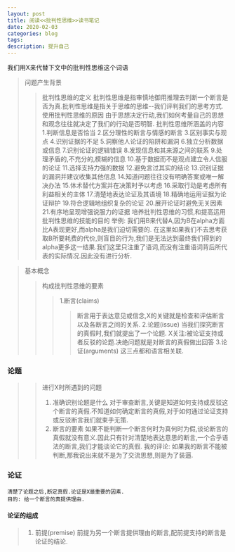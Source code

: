 ```yaml
---
layout: post
title: 阅读<<批判性思维>>读书笔记
date: 2020-02-03
categories: blog
tags: 
description: 提升自己
--- 
```


我们用X来代替下文中的批判性思维这个词语 
>问题产生背景
>> 批判性思维的定义
	批判性思维是指审慎地御用推理去判断一个断言是否为真.批判性思维是指关于思维的思维--我们评判我们的思考方式.
>>使用批判性思维的原因
	由于思想决定行动,我们如何考量自己的思想和观念往往就决定了我们的行动是否明智.
>> 批判性思维所涵盖的内容
  1.判断信息是否恰当
  2.区分理性的断言与情感的断言
  3.区别事实与观点
  4.识别证据的不足
  5.洞察他人论证的陷阱和漏洞
  6.独立分析数据或信息
  7.识别论证的逻辑错误
  8.发现信息和其来源之间的联系
  9.处理矛盾的,不充分的,模糊的信息
  10.基于数据而不是观点建立令人信服的论证
  11.选择支持力强的数据
  12.避免言过其实的结论
  13.识别证据的漏洞并建议收集其他信息
  14.知道问题往往没有明确答案或唯一解决办法
  15.体术替代方案并在决策时予以考虑
  16.采取行动是考虑所有利益相关的主体
  17.清楚地表达论证及其语境
  18.精确地运用证据为论证辩护
  19.符合逻辑地组织复杂的论证
  20.展开论证时避免无关因素
  21.有序地呈现增强说服力的证据
>> 培养批判性思维的习惯,和提高运用批判性思维的技能的目的
>>举例: 我们用B来代替A,因为B在alpha方面比A表现更好,而alpha是我们迫切需要的. 在这里如果我们不去思考获取B所要耗费的代价,则盲目的行为,我们是无法达到最终我们得到的alpha更多这一结果.我们这里只注重了语词,而没有注重语词背后所代表的实际情况.因此没有进行分析.

>基本概念
>>构成批判性思维的要素
>>>	1.断言(claims)
>>>> 断言用于表达意见或信念,X的关键就是检查和评估断言以及各断言之间的关系.
>>>	2.论题(issue)
>>>>	当我们探究断言的真假时,我们就提出了一个论题. X关注:被论证支持或者反驳的论题.决绝问题就是对断言的真假做出回答
>>>	3.论证(arguments)
>>	这三点都和语言相关联.

### 论题
>> 进行X时所遇到的问题
>> 1. 准确识别论题是什么
>> 	对于审查断言,关键是知道如何支持或反驳这个断言的真假.不知道如何确定断言的真假,对于如何通过论证支持或反驳断言我们就束手无策.
>> 2. 断言的要素
>>	如果不能判断一个断言何时为真何时为假,谈论断言的真假就没有意义.因此只有针对清楚地表达意思的断言,一个合乎语法的断言,我们才能谈论它的真假.
>> 我的评论: 如果我的断言不能被判断,那我说出来就不是为了交流思想,则是为了装逼.

### 论证
	清楚了论题之后,断定真假.论证是X最重要的因素.
	目的: 给一个断言的真提供理由.
#### 论证的组成
> 1. 前提(premise)
	前提为另一个断言提供理由的断言,配前提支持的断言是论证的结论.
